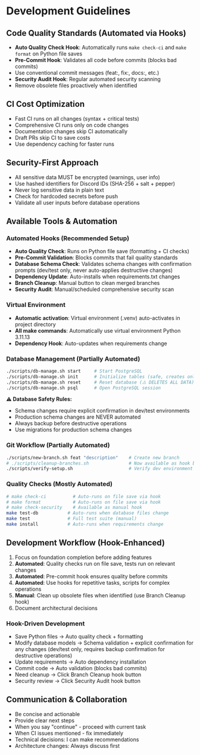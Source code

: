 # Development Guidelines

## Code Quality Standards (Automated via Hooks)
- **Auto Quality Check Hook**: Automatically runs `make check-ci` and `make format` on Python file saves
- **Pre-Commit Hook**: Validates all code before commits (blocks bad commits)
- Use conventional commit messages (feat:, fix:, docs:, etc.)
- **Security Audit Hook**: Regular automated security scanning
- Remove obsolete files proactively when identified

## CI Cost Optimization
- Fast CI runs on all changes (syntax + critical tests)
- Comprehensive CI runs only on code changes
- Documentation changes skip CI automatically
- Draft PRs skip CI to save costs
- Use dependency caching for faster runs

## Security-First Approach
- All sensitive data MUST be encrypted (warnings, user info)
- Use hashed identifiers for Discord IDs (SHA-256 + salt + pepper)
- Never log sensitive data in plain text
- Check for hardcoded secrets before push
- Validate all user inputs before database operations

## Available Tools & Automation

### Automated Hooks (Recommended Setup)
- **Auto Quality Check**: Runs on Python file save (formatting + CI checks)
- **Pre-Commit Validation**: Blocks commits that fail quality standards
- **Database Schema Check**: Validates schema changes with confirmation prompts (dev/test only, never auto-applies destructive changes)
- **Dependency Update**: Auto-installs when requirements.txt changes
- **Branch Cleanup**: Manual button to clean merged branches
- **Security Audit**: Manual/scheduled comprehensive security scan

### Virtual Environment
- **Automatic activation**: Virtual environment (.venv) auto-activates in project directory
- **All make commands**: Automatically use virtual environment Python 3.11.13
- **Dependency Hook**: Auto-updates when requirements change

### Database Management (Partially Automated)
```bash
./scripts/db-manage.sh start     # Start PostgreSQL
./scripts/db-manage.sh init      # Initialize tables (safe, creates only)
./scripts/db-manage.sh reset     # Reset database (⚠️ DELETES ALL DATA)
./scripts/db-manage.sh psql      # Open PostgreSQL session
```

**⚠️ Database Safety Rules:**
- Schema changes require explicit confirmation in dev/test environments
- Production schema changes are NEVER automated
- Always backup before destructive operations
- Use migrations for production schema changes

### Git Workflow (Partially Automated)
```bash
./scripts/new-branch.sh feat "description"    # Create new branch
# ./scripts/cleanup-branches.sh               # Now available as hook button
./scripts/verify-setup.sh                     # Verify dev environment
```

### Quality Checks (Mostly Automated)
```bash
# make check-ci          # Auto-runs on file save via hook
# make format            # Auto-runs on file save via hook
# make check-security    # Available as manual hook
make test-db           # Auto-runs when database files change
make test              # Full test suite (manual)
make install           # Auto-runs when requirements change
```

## Development Workflow (Hook-Enhanced)
1. Focus on foundation completion before adding features
2. **Automated**: Quality checks run on file save, tests run on relevant changes
3. **Automated**: Pre-commit hook ensures quality before commits
4. **Automated**: Use hooks for repetitive tasks, scripts for complex operations
5. **Manual**: Clean up obsolete files when identified (use Branch Cleanup hook)
6. Document architectural decisions

### Hook-Driven Development
- Save Python files → Auto quality check + formatting
- Modify database models → Schema validation + explicit confirmation for any changes (dev/test only, requires backup confirmation for destructive operations)
- Update requirements → Auto dependency installation
- Commit code → Auto validation (blocks bad commits)
- Need cleanup → Click Branch Cleanup hook button
- Security review → Click Security Audit hook button

## Communication & Collaboration
- Be concise and actionable
- Provide clear next steps
- When you say "continue" - proceed with current task
- When CI issues mentioned - fix immediately
- Technical decisions: I can make recommendations
- Architecture changes: Always discuss first
